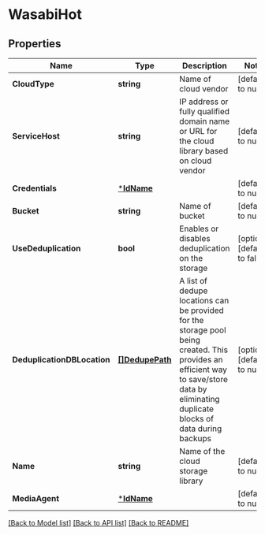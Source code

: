 # WasabiHot

## Properties
Name | Type | Description | Notes
------------ | ------------- | ------------- | -------------
**CloudType** | **string** | Name of cloud vendor | [default to null]
**ServiceHost** | **string** | IP address or fully qualified domain name or URL for the cloud library based on cloud vendor | [default to null]
**Credentials** | [***IdName**](IdName.md) |  | [default to null]
**Bucket** | **string** | Name of bucket | [default to null]
**UseDeduplication** | **bool** | Enables or disables deduplication on the storage | [optional] [default to false]
**DeduplicationDBLocation** | [**[]DedupePath**](DedupePath.md) | A list of dedupe locations can be provided for the storage pool being created. This provides an efficient way to save/store data by eliminating duplicate blocks of data during backups | [optional] [default to null]
**Name** | **string** | Name of the cloud storage library | [default to null]
**MediaAgent** | [***IdName**](IdName.md) |  | [default to null]

[[Back to Model list]](../README.md#documentation-for-models) [[Back to API list]](../README.md#documentation-for-api-endpoints) [[Back to README]](../README.md)

